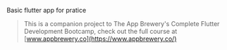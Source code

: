 Basic flutter app for pratice


>This is a companion project to The App Brewery's Complete Flutter Development Bootcamp, check out the full course at [www.appbrewery.co](https://www.appbrewery.co/)
